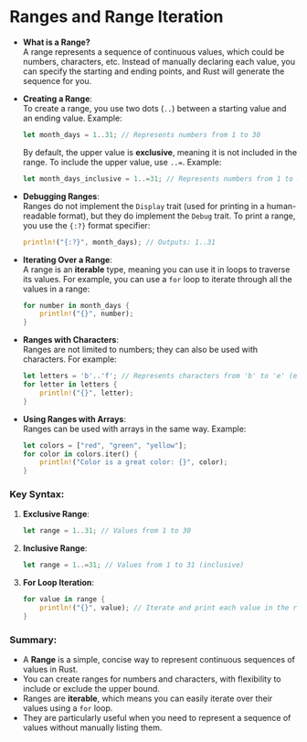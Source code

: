 # Ranges and Range Iteration


- **What is a Range?**  
  A range represents a sequence of continuous values, which could be numbers, characters, etc. Instead of manually declaring each value, you can specify the starting and ending points, and Rust will generate the sequence for you.

- **Creating a Range**:  
  To create a range, you use two dots (`..`) between a starting value and an ending value. Example:
  ```rust
  let month_days = 1..31; // Represents numbers from 1 to 30
  ```
  By default, the upper value is **exclusive**, meaning it is not included in the range. To include the upper value, use `..=`. Example:
  ```rust
  let month_days_inclusive = 1..=31; // Represents numbers from 1 to 31
  ```

- **Debugging Ranges**:  
  Ranges do not implement the `Display` trait (used for printing in a human-readable format), but they do implement the `Debug` trait. To print a range, you use the `{:?}` format specifier:
  ```rust
  println!("{:?}", month_days); // Outputs: 1..31
  ```

- **Iterating Over a Range**:  
  A range is an **iterable** type, meaning you can use it in loops to traverse its values. For example, you can use a `for` loop to iterate through all the values in a range:
  ```rust
  for number in month_days {
      println!("{}", number);
  }
  ```

- **Ranges with Characters**:  
  Ranges are not limited to numbers; they can also be used with characters. For example:
  ```rust
  let letters = 'b'..'f'; // Represents characters from 'b' to 'e' (excluding 'f')
  for letter in letters {
      println!("{}", letter);
  }
  ```

- **Using Ranges with Arrays**:  
  Ranges can be used with arrays in the same way. Example:
  ```rust
  let colors = ["red", "green", "yellow"];
  for color in colors.iter() {
      println!("Color is a great color: {}", color);
  }
  ```

### Key Syntax:
1. **Exclusive Range**:
   ```rust
   let range = 1..31; // Values from 1 to 30
   ```

2. **Inclusive Range**:
   ```rust
   let range = 1..=31; // Values from 1 to 31 (inclusive)
   ```

3. **For Loop Iteration**:
   ```rust
   for value in range {
       println!("{}", value); // Iterate and print each value in the range
   }
   ```

### Summary:
- A **Range** is a simple, concise way to represent continuous sequences of values in Rust.
- You can create ranges for numbers and characters, with flexibility to include or exclude the upper bound.
- Ranges are **iterable**, which means you can easily iterate over their values using a `for` loop.
- They are particularly useful when you need to represent a sequence of values without manually listing them.

